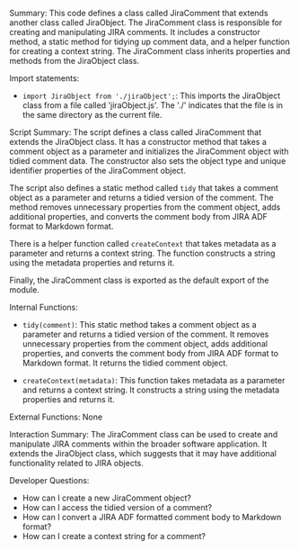 Summary:
This code defines a class called JiraComment that extends another class called JiraObject. The JiraComment class is responsible for creating and manipulating JIRA comments. It includes a constructor method, a static method for tidying up comment data, and a helper function for creating a context string. The JiraComment class inherits properties and methods from the JiraObject class.

Import statements:
- `import JiraObject from './jiraObject';`: This imports the JiraObject class from a file called 'jiraObject.js'. The './' indicates that the file is in the same directory as the current file.

Script Summary:
The script defines a class called JiraComment that extends the JiraObject class. It has a constructor method that takes a comment object as a parameter and initializes the JiraComment object with tidied comment data. The constructor also sets the object type and unique identifier properties of the JiraComment object.

The script also defines a static method called `tidy` that takes a comment object as a parameter and returns a tidied version of the comment. The method removes unnecessary properties from the comment object, adds additional properties, and converts the comment body from JIRA ADF format to Markdown format.

There is a helper function called `createContext` that takes metadata as a parameter and returns a context string. The function constructs a string using the metadata properties and returns it.

Finally, the JiraComment class is exported as the default export of the module.

Internal Functions:
- `tidy(comment)`: This static method takes a comment object as a parameter and returns a tidied version of the comment. It removes unnecessary properties from the comment object, adds additional properties, and converts the comment body from JIRA ADF format to Markdown format. It returns the tidied comment object.

- `createContext(metadata)`: This function takes metadata as a parameter and returns a context string. It constructs a string using the metadata properties and returns it.

External Functions:
None

Interaction Summary:
The JiraComment class can be used to create and manipulate JIRA comments within the broader software application. It extends the JiraObject class, which suggests that it may have additional functionality related to JIRA objects.

Developer Questions:
- How can I create a new JiraComment object?
- How can I access the tidied version of a comment?
- How can I convert a JIRA ADF formatted comment body to Markdown format?
- How can I create a context string for a comment?
